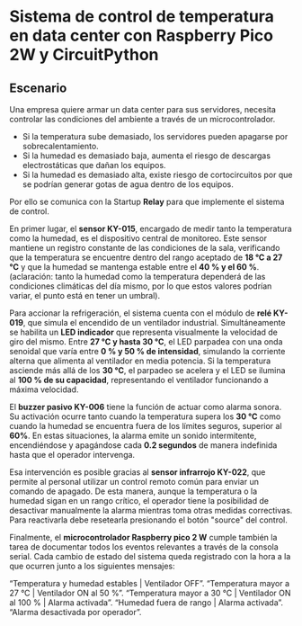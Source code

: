 # Sistema de control de temperatura en data center con Raspberry Pico 2W y CircuitPython

## Escenario

Una empresa quiere armar un data center para sus servidores, necesita controlar las condiciones del ambiente a través de un microcontrolador.

- Si la temperatura sube demasiado, los servidores pueden apagarse por sobrecalentamiento.
- Si la humedad es demasiado baja, aumenta el riesgo de descargas electrostáticas que dañan los equipos.
- Si la humedad es demasiado alta, existe riesgo de cortocircuitos por que se podrían generar gotas de agua dentro de los equipos.

Por ello se comunica con la Startup **Relay** para que implemente el sistema de control.

En primer lugar, el **sensor KY-015**, encargado de medir tanto la temperatura como la humedad, es el dispositivo central de monitoreo. Este sensor mantiene un registro constante de las condiciones de la sala, verificando que la temperatura se encuentre dentro del rango aceptado de **18 °C a 27 °C** y que la humedad se mantenga estable entre el **40 % y el 60 %**. (aclaración: tanto la humedad como la temperatura dependerá de las condiciones climáticas del día mismo, por lo que estos valores podrían variar, el punto está en tener un umbral).

Para accionar la refrigeración, el sistema cuenta con el módulo de **relé KY-019**, que simula el encendido de un ventilador industrial. Simultáneamente se habilita un **LED indicador** que representa visualmente la velocidad de giro del mismo. Entre **27 °C y hasta 30 °C**, el LED parpadea con una onda senoidal que varía entre **0 % y 50 % de intensidad**, simulando la corriente alterna que alimenta al ventilador en media potencia. Si la temperatura asciende más allá de los **30 °C**, el parpadeo se acelera y el LED se ilumina al **100 % de su capacidad**, representando el ventilador funcionando a máxima velocidad.

El **buzzer pasivo KY-006** tiene la función de actuar como alarma sonora. Su activación ocurre tanto cuando la temperatura supera los **30 °C** como cuando la humedad se encuentra fuera de los límites seguros, superior al **60%**. En estas situaciones, la alarma emite un sonido intermitente, encendiéndose y apagándose cada **0.2 segundos** de manera indefinida hasta que el operador intervenga.

Esa intervención es posible gracias al **sensor infrarrojo KY-022**, que permite al personal utilizar un control remoto común para enviar un comando de apagado. De esta manera, aunque la temperatura o la humedad sigan en un rango crítico, el operador tiene la posibilidad de desactivar manualmente la alarma mientras toma otras medidas correctivas. Para reactivarla debe resetearla presionando el botón "source" del control.

Finalmente, el **microcontrolador Raspberry pico 2 W** cumple también la tarea de documentar todos los eventos relevantes a través de la consola serial. Cada cambio de estado del sistema queda registrado con la hora a la que ocurren junto a los siguientes mensajes:

“Temperatura y humedad estables | Ventilador OFF”.
“Temperatura mayor a 27 °C | Ventilador ON al 50 %”.
“Temperatura mayor a 30 °C | Ventilador ON al 100 % | Alarma activada”.
“Humedad fuera de rango | Alarma activada”.  
“Alarma desactivada por operador”.
